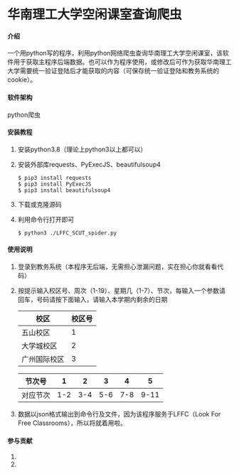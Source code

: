 # 华南理工大学空闲课室查询爬虫

#### 介绍

一个用python写的程序，利用python网络爬虫查询华南理工大学空闲课室，该软件用于获取主程序后端数据。也可以作为程序使用，或修改后可作为获取华南理工大学需要统一验证登陆后才能获取的内容（可保存统一验证登陆和教务系统的cookie）。

#### 软件架构

python爬虫


#### 安装教程

1. 安装python3.8（理论上python3以上都可以）

2. 安装外部库requests、PyExecJS、beautifulsoup4

   ```
   $ pip3 install requests
   $ pip3 install PyExecJS
   $ pip3 install beautifulsoup4
   ```

3.  下载或克隆源码

4.  利用命令行打开即可

    ```
    $ python3 ./LFFC_SCUT_spider.py
    ```

    

#### 使用说明

1. 登录到教务系统（本程序无后端，无需担心泄漏问题，实在担心你就看看代码）

2. 按提示输入校区号、周次（1-19）、星期几（1-7）、节次，每输入一个参数请回车，号码请按下面输入，请输入本学期内剩余的日期

   | 校区         | 校区号 |
   | ------------ | ------ |
   | 五山校区     | 1      |
   | 大学城校区   | 2      |
   | 广州国际校区 | 3      |

   | 节次号   | 1    | 2    | 3    | 4    | 5    |
   | -------- | ---- | ---- | ---- | ---- | ---- |
   | 对应节次 | 1-2  | 3-4  | 5-6  | 7-8  | 9-11 |

3.  数据以json格式输出到命令行及文件，因为该程序服务于LFFC（Look For Free Classrooms），所以将就着用啦。

#### 参与贡献

1. [WDRshadow]: Https://github.com/WDRshadow

2. [ChuXuan_windy]: Https://github.com/ChuXuan_windy

   

